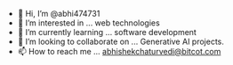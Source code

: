 - 👋 Hi, I’m @abhi474731
- 👀 I’m interested in ... web technologies
- 🌱 I’m currently learning ... software development
- 💞️ I’m looking to collaborate on ... Generative AI projects.
- 📫 How to reach me ... abhishekchaturvedi@bitcot.com

<!---
abhi474731/abhi474731 is a ✨ special ✨ repository because its `README.md` (this file) appears on your GitHub profile.
You can click the Preview link to take a look at your changes.
--->
